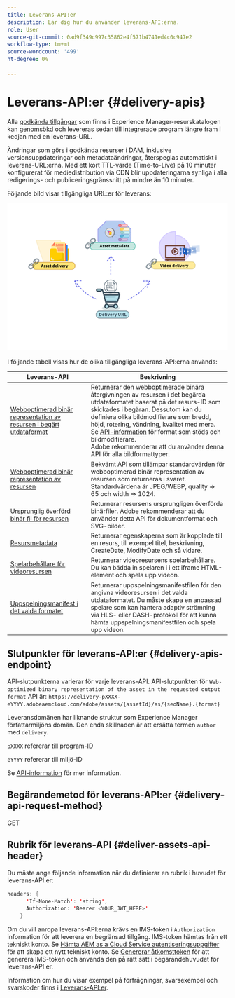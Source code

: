 ```yaml
---
title: Leverans-API:er
description: Lär dig hur du använder leverans-API:erna.
role: User
source-git-commit: 0ad9f349c997c35862e4f571b4741ed4c0c947e2
workflow-type: tm+mt
source-wordcount: '499'
ht-degree: 0%

---
```


# Leverans-API:er {#delivery-apis}

Alla [godkända tillgångar](approved-assets.md) som finns i Experience Manager-resurskatalogen kan [genomsökd](search-assets-api.md) och levereras sedan till integrerade program längre fram i kedjan med en leverans-URL.

Ändringar som görs i godkända resurser i DAM, inklusive versionsuppdateringar och metadataändringar, återspeglas automatiskt i leverans-URL:erna. Med ett kort TTL-värde (Time-to-Live) på 10 minuter konfigurerat för mediedistribution via CDN blir uppdateringarna synliga i alla redigerings- och publiceringsgränssnitt på mindre än 10 minuter.

Följande bild visar tillgängliga URL:er för leverans:

![Leverans-API:er](assets/delivery-url.png)

I följande tabell visas hur de olika tillgängliga leverans-API:erna används:

| Leverans-API | Beskrivning |
|---|---|
| [Webboptimerad binär representation av resursen i begärt utdataformat](https://adobe-aem-assets-delivery-experimental.redoc.ly/#operation/getAssetSeoFormat) | Returnerar den webboptimerade binära återgivningen av resursen i det begärda utdataformatet baserat på det resurs-ID som skickades i begäran. Dessutom kan du definiera olika bildmodifierare som bredd, höjd, rotering, vändning, kvalitet med mera. Se [API-information](https://adobe-aem-assets-delivery-experimental.redoc.ly/#operation/getAssetSeoFormat) för format som stöds och bildmodifierare.<br>Adobe rekommenderar att du använder denna API för alla bildformattyper. |
| [Webboptimerad binär representation av resursen](https://adobe-aem-assets-delivery-experimental.redoc.ly/#operation/getAsset) | Bekvämt API som tillämpar standardvärden för webboptimerad binär representation av resursen som returneras i svaret. Standardvärdena är JPEG/WEBP, quality => 65 och width => 1024. |
| [Ursprunglig överförd binär fil för resursen](https://adobe-aem-assets-delivery-experimental.redoc.ly/#operation/getAssetOriginal) | Returnerar resursens ursprungligen överförda binärfiler. Adobe rekommenderar att du använder detta API för dokumentformat och SVG-bilder. |
| [Resursmetadata](https://adobe-aem-assets-delivery-experimental.redoc.ly/#operation/getAssetMetadata) | Returnerar egenskaperna som är kopplade till en resurs, till exempel titel, beskrivning, CreateDate, ModifyDate och så vidare. |
| [Spelarbehållare för videoresursen](https://adobe-aem-assets-delivery-experimental.redoc.ly/#operation/videoPlayerDelivery) | Returnerar videoresursens spelarbehållare. Du kan bädda in spelaren i i ett iframe HTML-element och spela upp videon. |
| [Uppspelningsmanifest i det valda formatet](https://adobe-aem-assets-delivery-experimental.redoc.ly/#operation/videoManifestDelivery) | Returnerar uppspelningsmanifestfilen för den angivna videoresursen i det valda utdataformatet. Du måste skapa en anpassad spelare som kan hantera adaptiv strömning via HLS- eller DASH-protokoll för att kunna hämta uppspelningsmanifestfilen och spela upp videon. |

## Slutpunkter för leverans-API:er {#delivery-apis-endpoint}

API-slutpunkterna varierar för varje leverans-API. API-slutpunkten för `Web-optimized binary representation of the asset in the requested output format` API är:
`https://delivery-pXXXX-eYYYY.adobeaemcloud.com/adobe/assets/{assetId}/as/{seoName}.{format}`

Leveransdomänen har liknande struktur som Experience Manager författarmiljöns domän. Den enda skillnaden är att ersätta termen `author` med `delivery`.

`pXXXX` refererar till program-ID

`eYYYY` refererar till miljö-ID

Se [API-information](https://adobe-aem-assets-delivery-experimental.redoc.ly/#tag/Assets) för mer information.

## Begärandemetod för leverans-API:er {#delivery-api-request-method}

GET

## Rubrik för leverans-API {#deliver-assets-api-header}

Du måste ange följande information när du definierar en rubrik i huvudet för leverans-API:er:

```java
headers: {
      'If-None-Match': 'string',
      Authorization: 'Bearer <YOUR_JWT_HERE>'
    }
```

Om du vill anropa leverans-API:erna krävs en IMS-token i `Authorization` information för att leverera en begränsad tillgång. IMS-token hämtas från ett tekniskt konto. Se [Hämta AEM as a Cloud Service autentiseringsuppgifter](https://experienceleague.adobe.com/docs/experience-manager-cloud-service/content/implementing/developing/generating-access-tokens-for-server-side-apis.html?lang=en#fetch-the-aem-as-a-cloud-service-credentials) för att skapa ett nytt tekniskt konto. Se [Genererar åtkomsttoken](https://experienceleague.adobe.com/docs/experience-manager-cloud-service/content/implementing/developing/generating-access-tokens-for-server-side-apis.html?lang=en#generating-the-access-token) för att generera IMS-token och använda den på rätt sätt i begärandehuvudet för leverans-API:er.

Information om hur du visar exempel på förfrågningar, svarsexempel och svarskoder finns i [Leverans-API:er](https://adobe-aem-assets-delivery-experimental.redoc.ly/#operation/getAssetSeoFormat).

